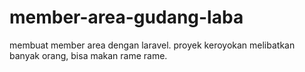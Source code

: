 # member-area-gudang-laba
membuat member area dengan laravel.
proyek keroyokan melibatkan banyak orang, bisa makan rame rame.
